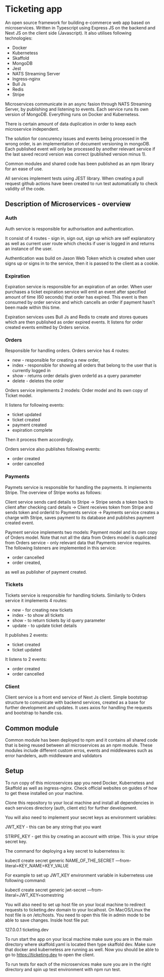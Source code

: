 # Ticketing app

An open source framework for building e-commerce web app based on microservices. Written in Typescript using Express JS on the backend and Next JS on the client side (Javascript). It also utilises following technologies:

- Docker
- Kubernetess
- Skaffold
- MongoDB
- Jest
- NATS Streaming Server
- Ingress-nginx
- Bull Js
- Redis
- Stripe

Microservices communicate in an async fasion through NATS Streaming Server, by publishing and listening to events. Each service runs its own version of MongoDB. Everything runs on Docker and Kubernetess.

There is certain amount of data duplication in order to keep each microservice independent.

The solution for concurency issues and events being processed in the wrong order, is an implementation of document versioning in mongoDB. Each published event will only be processed by another relevant service if the last saved record version was correct (published version minus 1).

Common modules and shared code has been published as an npm library for an ease of use.

All services implement tests using JEST library. When creating a pull request github actions have been created to run test automatically to check validity of the code.

## Description of Microservices - overview

### Auth

Auth service is responsible for authorisation and authentication.

It consist of 4 routes - sign in, sign out, sign up which are self explanatory as well as current user route which checks if user is logged in and returns an instance of the user.

Authentication was build on Jason Web Token which is created when user signs up or signs in to the service, then it is passed to the client as a cookie.

### Expiration

Expiration service is responsible for an expiration of an order. When user purchases a ticket expiration service will emit an event after specified amount of time (60 seconds) that order has expired. This event is then consumed by order service and which cancells an order if payment hasn't been made within this time.

Expiration services uses Bull Js and Redis to create and stores queues which are then published as order expired events. It listens for order created events emitted by Orders service.

### Orders

Responsible for handling orders. Orders service has 4 routes:

- new - responsible for creating a new order,
- index - responsible for showing all orders that belong to the user that is currently logged in
- show - returns order details given orderId as a query parameter
- delete - deletes the order

Orders service implements 2 models: Order model and its own copy of Ticket model.

It listens for following events:

- ticket updated
- ticket created
- payment created
- expiration complete

Then it process them accordingly.

Orders service also publishes following events:

- order created
- order cancelled

### Payments

Paymets service is responsible for handling the payments. It implements Stripe. The overview of Stripe works as follows:

Client service sends card details to Stripe -> Stripe sends a token back to client after checking card details -> Client receives token from Stripe and sends token and orderId to Payments service -> Payments service creates a charge with Stripe, saves payment to its database and publishes payment created event.

Payment service implements two models: Payment model and its own copy of Orders model. Note that not all the data from Orders model is duplicated from Orders service - only relevant data that Payments service requires.
The following listeners are implemented in this service:

- order cancelled
- order created,

as well as publisher of payment created.

### Tickets

Tickets service is responsible for handling tickets. Similarily to Orders service it implements 4 routes:

- new - for creating new tickets
- index - to show all tickets
- show - to return tickets by id query parameter
- update - to update ticket details

It publishes 2 events:

- ticket created
- ticket updated

It listens to 2 events:

- order created
- order cancelled

### Client

Client service is a front end service of Next Js client. Simple bootstrap structure to comunicate with backend services, created as a base for further development and updates. It uses axios for handling the requests and bootstrap to handle css.

## Common module

Common module has been deployed to npm and it contains all shared code that is being reused between all microservices as an npm module. These modules include different custom erros, events and middlewares such as error handelers, auth middleware and validators

## Setup

To run copy of this microservices app you need Docker, Kubernetess and Skaffold as well as ingress-nginx. Check official websites on guides of how to get these installed on your machine.

Clone this repository to your local machine and install all dependencies in each services directory (auth, client etc) for further development.

You will also need to implement your secret keys as environment variables:

JWT_KEY - this can be any string that you want

STRIPE_KEY - get this by creating an account with stripe. This is your stripe secret key.

The command for deploying a key secret to kubernetess is:

kubectl create secret generic NAME_OF_THE_SECRET —from-literal=KEY_NAME=KEY_VALUE

For example to set up JWT_KEY environment variable in kubernetess use following command:

kubectl create secret generic jwt-secret —from-literal=JWT_KEY=somestring

You will also need to set up host file on your local machine to redirect requests to ticketing.dev domain to your localhost. On MacOS/Linux the host file is on /etc/hosts. You need to open this file in admin mode to be able to save changes. Inside host file put:

127.0.0.1 ticketing.dev

To run start the app on your local machine make sure you are in the main directory where skaffold.yaml is located then type skaffold dev. Make sure that docker and kubernetess are running as well. Now you should be able to go to https://ticketing.dev to open the client.

To run tests for each of the microservices make sure you are in the right directory and spin up test environment with npm run test.
